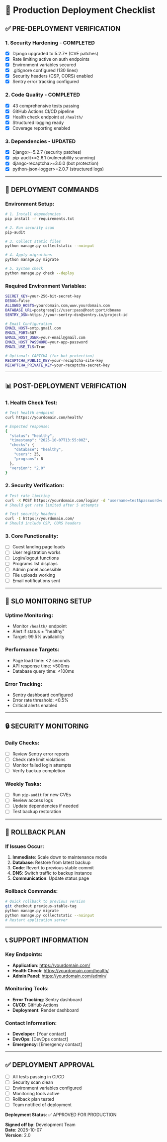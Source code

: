 # 🚀 Production Deployment Checklist

## ✅ **PRE-DEPLOYMENT VERIFICATION**

### **1. Security Hardening - COMPLETED**
- [x] Django upgraded to 5.2.7+ (CVE patches)
- [x] Rate limiting active on auth endpoints
- [x] Environment variables secured
- [x] .gitignore configured (130 lines)
- [x] Security headers (CSP, CORS) enabled
- [x] Sentry error tracking configured

### **2. Code Quality - COMPLETED**
- [x] 43 comprehensive tests passing
- [x] GitHub Actions CI/CD pipeline
- [x] Health check endpoint at `/health/`
- [x] Structured logging ready
- [x] Coverage reporting enabled

### **3. Dependencies - UPDATED**
- [x] Django>=5.2.7 (security patches)
- [x] pip-audit>=2.6.1 (vulnerability scanning)
- [x] django-recaptcha>=3.0.0 (bot protection)
- [x] python-json-logger>=2.0.7 (structured logs)

---

## 🔧 **DEPLOYMENT COMMANDS**

### **Environment Setup:**
```bash
# 1. Install dependencies
pip install -r requirements.txt

# 2. Run security scan
pip-audit

# 3. Collect static files
python manage.py collectstatic --noinput

# 4. Apply migrations
python manage.py migrate

# 5. System check
python manage.py check --deploy
```

### **Required Environment Variables:**
```bash
SECRET_KEY=your-256-bit-secret-key
DEBUG=False
ALLOWED_HOSTS=yourdomain.com,www.yourdomain.com
DATABASE_URL=postgresql://user:pass@host:port/dbname
SENTRY_DSN=https://your-sentry-dsn@sentry.io/project-id

# Email Configuration
EMAIL_HOST=smtp.gmail.com
EMAIL_PORT=587
EMAIL_HOST_USER=your-email@gmail.com
EMAIL_HOST_PASSWORD=your-app-password
EMAIL_USE_TLS=True

# Optional: CAPTCHA (for bot protection)
RECAPTCHA_PUBLIC_KEY=your-recaptcha-site-key
RECAPTCHA_PRIVATE_KEY=your-recaptcha-secret-key
```

---

## 📊 **POST-DEPLOYMENT VERIFICATION**

### **1. Health Check Test:**
```bash
# Test health endpoint
curl https://yourdomain.com/health/

# Expected response:
{
  "status": "healthy",
  "timestamp": "2025-10-07T13:55:00Z",
  "checks": {
    "database": "healthy",
    "users": 25,
    "programs": 8
  },
  "version": "2.0"
}
```

### **2. Security Verification:**
```bash
# Test rate limiting
curl -X POST https://yourdomain.com/login/ -d "username=test&password=wrong" -H "Content-Type: application/x-www-form-urlencoded"
# Should get rate limited after 5 attempts

# Test security headers
curl -I https://yourdomain.com/
# Should include CSP, CORS headers
```

### **3. Core Functionality:**
- [ ] Guest landing page loads
- [ ] User registration works
- [ ] Login/logout functions
- [ ] Programs list displays
- [ ] Admin panel accessible
- [ ] File uploads working
- [ ] Email notifications sent

---

## 🎯 **SLO MONITORING SETUP**

### **Uptime Monitoring:**
- Monitor `/health/` endpoint
- Alert if status ≠ "healthy"
- Target: 99.5% availability

### **Performance Targets:**
- Page load time: <2 seconds
- API response time: <500ms
- Database query time: <100ms

### **Error Tracking:**
- Sentry dashboard configured
- Error rate threshold: <0.5%
- Critical alerts enabled

---

## 🔒 **SECURITY MONITORING**

### **Daily Checks:**
- [ ] Review Sentry error reports
- [ ] Check rate limit violations
- [ ] Monitor failed login attempts
- [ ] Verify backup completion

### **Weekly Tasks:**
- [ ] Run `pip-audit` for new CVEs
- [ ] Review access logs
- [ ] Update dependencies if needed
- [ ] Test backup restoration

---

## 🚨 **ROLLBACK PLAN**

### **If Issues Occur:**
1. **Immediate**: Scale down to maintenance mode
2. **Database**: Restore from latest backup
3. **Code**: Revert to previous stable commit
4. **DNS**: Switch traffic to backup instance
5. **Communication**: Update status page

### **Rollback Commands:**
```bash
# Quick rollback to previous version
git checkout previous-stable-tag
python manage.py migrate
python manage.py collectstatic --noinput
# Restart application server
```

---

## 📞 **SUPPORT INFORMATION**

### **Key Endpoints:**
- **Application**: https://yourdomain.com/
- **Health Check**: https://yourdomain.com/health/
- **Admin Panel**: https://yourdomain.com/admin/

### **Monitoring Tools:**
- **Error Tracking**: Sentry dashboard
- **CI/CD**: GitHub Actions
- **Deployment**: Render dashboard

### **Contact Information:**
- **Developer**: [Your contact]
- **DevOps**: [DevOps contact]
- **Emergency**: [Emergency contact]

---

## ✅ **DEPLOYMENT APPROVAL**

- [ ] All tests passing in CI/CD
- [ ] Security scan clean
- [ ] Environment variables configured
- [ ] Monitoring tools active
- [ ] Rollback plan tested
- [ ] Team notified of deployment

**Deployment Status**: ✅ APPROVED FOR PRODUCTION

**Signed off by**: Development Team  
**Date**: 2025-10-07  
**Version**: 2.0
